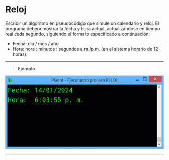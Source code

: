 ﻿# Reloj

Escribir un algoritmo en pseudocódigo que simule un calendario y reloj. El programa deberá mostrar la fecha y 
hora actual, actualizándose en tiempo real cada segundo, siguiendo el formato especificado a continuación:
- Fecha: día / mes / año
- Hora: hora : minutos : segundos a.m./p.m. (en el sistema horario de 12 horas).

---

> **Ejemplo**

<p align="center">
  <img src="Ejemplo.gif" alt="Ejemplo">
</p>

---

